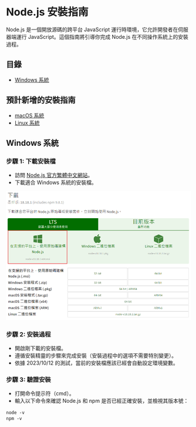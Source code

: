 # Node.js 安裝指南

Node.js 是一個開放源碼的跨平台 JavaScript 運行時環境，它允許開發者在伺服器端運行 JavaScript。這個指南將引導你完成 Node.js 在不同操作系統上的安裝過程。

## 目錄

- [Windows 系統](#windows-系統)

## 預計新增的安裝指南

- [macOS 系統](#macos-系統)
- [Linux 系統](#linux-系統)

## Windows 系統

### 步驟 1: 下載安裝檔

- 訪問 [Node.js 官方繁體中文網站](https://nodejs.org/zh-tw/download)。
- 下載適合 Windows 系統的安裝檔。

![Node.js 下載頁面](image/image_1.png)

### 步驟 2: 安裝過程

- 開啟剛下載的安裝檔。
- 遵循安裝精靈的步驟來完成安裝（安裝過程中的選項不需要特別變更）。
- 依據 2023/10/12 的測試，當前的安裝檔應該已經會自動設定環境變數。

### 步驟 3: 驗證安裝

- 打開命令提示符（cmd）。
- 輸入以下命令來確認 Node.js 和 npm 是否已經正確安裝，並檢視其版本號：

```shell
node -v
npm -v
```
